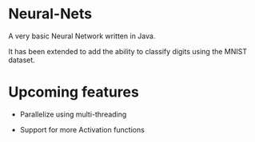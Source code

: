 # Neural-Nets

A very basic Neural Network written in Java.

It has been extended to add the ability to classify digits using the MNIST dataset.

# Upcoming features 

- Parallelize using multi-threading

- Support for more Activation functions
